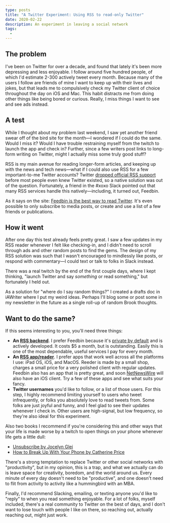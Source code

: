 ```yaml
---
type: posts
title: "A Twitter Experiment: Using RSS to read-only Twitter"
date: 2020-02-22
description: An experiment in leaving a social network
tags:
  - 
---
```


## The problem

I've been on Twitter for over a decade, and found that lately it's been more depressing and less enjoyable. I follow around five hundred people, of which I'd estimate 2-300 actively tweet every month. Because many of the users I follow are friends of mine I want to keep up with their lives and jokes, but that leads me to compulsively check my Twitter client of choice throughout the day on iOS and Mac. This habit distracts me from doing other things like being bored or curious. Really, I miss things I want to see and see ads instead.

## A test

While I thought about my problem last weekend, I saw yet another friend swear off of the bird site for the month—I wondered if I could do the same. Would I miss it? Would I have trouble restraining myself from the twitch to launch the app and check in? Further, since a few writers post links to long-form writing on Twitter, might I actually miss some truly good stuff? 

RSS is my main avenue for reading longer-form articles, and keeping up with the news and tech news—what if I could also use RSS for a few important-to-me Twitter accounts? Twitter [dropped official RSS support](https://mashable.com/2012/09/05/twitter-api-rss/) before most people even knew Twitter existed, so a native solution was out of the question. Fortunately, a friend in the #xoxo Slack pointed out that many RSS services handle this natively—including, it turned out, Feedbin.

As it says on the site: [Feedbin is the best way to read Twitter](https://feedbin.com/blog/2018/01/11/feedbin-is-the-best-way-to-read-twitter/). It's even possible to only subscribe to media posts, or create and use a list of a few friends or publications.

## How it went

After one day this test already feels pretty great. I saw a few updates in my RSS reader whenever I felt like checking-in, and I didn't need to scroll through ads and other random posts to find the gems. The design of my RSS solution was such that I wasn't encouraged to mindlessly like posts, or respond with commentary—I could text or talk to folks in Slack instead.

There was a real twitch by the end of the first couple days, where I kept thinking, "launch Twitter and say *something* or read something," but fortunately I held out. 

As a solution for "where do I say random things?" I created a drafts doc in iAWriter where I put my weird ideas. Perhaps I'll blog some or post some in my newsletter in the future as a single roll-up of random Brook thoughts.

## Want to do the same?

If this seems interesting to you, you'll need three things:

- **An [RSS backend](https://feedbin.com)**. I prefer Feedbin because it's [private by default](https://feedbin.com/blog/2018/09/11/private-by-default/) and is actively developed. It costs $5 a month, but is outstanding. Easily this is one of the most dependable, useful services I pay for every month. 
- **An [RSS app/reader](https://reederapp.com)**. I prefer apps that work well across all the platforms I use: iPad OS, iOS, and MacOS. Reeder is made by a small shop, charges a small price for a very polished client with regular updates. Feedbin also has an app that is pretty great, and soon [NetNewsWire](https://inessential.com/2019/08/26/netnewswire_5_0_now_available) will also have an iOS client. Try a few of these apps and see what suits your fancy.
- **Twitter usernames** you'd like to follow, or a list of those users. For this step, I highly recommend limiting yourself to users who tweet infrequently, or folks you absolutely love to read tweets from. Some folks are just joyful and funny, and I feel glad to see their updates whenever I check in. Other users are high-signal, but low frequency, so they're also ideal for this experiment.

Also two books I recommend if you're considering this and other ways that your life is made worse by a twitch to open things on your phone whenever life gets a little dull:
- [Unsubscribe by Jocelyn Glei](https://jkglei.com/unsubscribe/)
- [How to Break Up With Your Phone by Catherine Price](http://www.catherine-price.com/how-to-break-up-with-your-phone)

There's a strong temptation to replace Twitter or other social networks with "productivity", but in my opinion, this is a trap, and what we actually can do is leave space for creativity, boredom, and the world around us. Every minute of every day doesn't need to be "productive", and one doesn't need to flit from activity to activity like a hummingbird with an MBA.

Finally, I'd recommend Slacking, emailing, or texting anyone you'd like to "reply" to when you read something enjoyable. For a lot of folks, myself included, there's a real community to Twitter on the best of days, and I don't want to lose touch with people I like on there, so reaching out, actually reaching out, might just work.